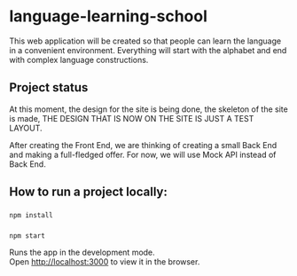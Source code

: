 # language-learning-school
This web application will be created so that people can learn the language in a convenient environment. Everything will start with the alphabet and end with complex language constructions.

## Project status

At this moment, the design for the site is being done, the skeleton of the site is made, THE DESIGN THAT IS NOW ON THE SITE IS JUST A TEST LAYOUT.

After creating the Front End, we are thinking of creating a small Back End and making a full-fledged offer. For now, we will use Mock API instead of Back End.

## How to run a project locally:

###
```
npm install
```

### 
```
npm start
```

Runs the app in the development mode.\
Open [http://localhost:3000](http://localhost:3000) to view it in the browser.
